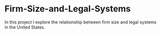 # Firm-Size-and-Legal-Systems
In this project I explore the relationship between firm size and legal systems in the United States.
